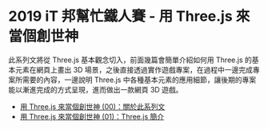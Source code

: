 # 2019 iT 邦幫忙鐵人賽 - 用 Three.js 來當個創世神

此系列文將從 Three.js 基本觀念切入，前面幾篇會簡單介紹如何用 Three.js 的基本元素在網頁上畫出 3D 場景，之後直接透過實作遊戲專案，在過程中一邊完成專案所需要的內容，一邊說明 Three.js 中各種基本元素的應用細節，讓後期的專案能以漸進完成的方式呈現，進而做出一款網頁 3D 遊戲。

- [用 Three.js 來當個創世神 (00)：關於此系列文](https://ithelp.ithome.com.tw/articles/10199657)
- [用 Three.js 來當個創世神 (01)：Three.js 簡介](https://ithelp.ithome.com.tw/articles/10199690)
